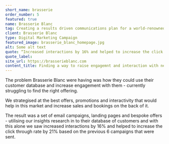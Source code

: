 ```yaml
---
short_name: brasserie
order_number: 5
featured: true
name: Brasserie Blanc
tag: Creating a results driven communications plan for a world-renowned restaurant chain
client: Brasserie Blanc
type: Digital Marketing Campaign
featured_image: brasserie_blanc_homepage.jpg
alt: Some alt text
quote: “Increased interactions by 16% and helped to increase the click through rate by 21% based on the previous 6 campaigns”
quote_label: 
site_url: https://brasserieblanc.com
content_title: Finding a way to raise engagemnt and interaction with new and long-term customers.
---
```

<p class="mb-4">The problem Brasserie Blanc were having was how they could use their customer database and increase engagement with them - currently struggling to find the right offering.</p>
<p class="mb-4">We strategised at the best offers, promotions and interactivity that would help in this market and increase sales and bookings on the back of it.</p>
<p>The result was a set of email campaigns, landing pages and bespoke offers - utilising our insights research in to their database of customers and with this alone we saw increased interactions by 16% and helped to increase the click through rate by 21% based on the previous 6 campaigns that were sent.</p>